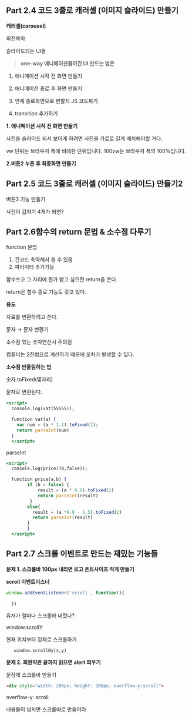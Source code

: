 ## Part 2.4 **코드 3줄로 캐러셀 (이미지 슬라이드) 만들기**

**캐러셀(carousel)**

회전목마

슬라이드되는 UI들

> **one-way 애니메이션들어간 UI 만드는 법은**
> 

1. 애니메이션 시작 전 화면 만들기

2. 애니메이션 종료 후 화면 만들기

3. 언제 종료화면으로 변할지 JS 코드짜기

4. transition 추가하기

**1. 애니메이션 시작 전 화면 만들기**

사진을 슬라이드 되서 보이게 하려면 사진을 가로로 길게 배치해야할 거다.

vw 단위는 브라우저 폭에 비례한 단위입니다. 100vw는 브라우저 폭의 100%입니다.

**2.버튼2 누른 후 최종화면 만들기**

## Part 2.5 **코드 3줄로 캐러셀 (이미지 슬라이드) 만들기2**

버튼3 기능 만들기

사진이 갑자기 4개가 되면?

## Part 2.6**함수의 return 문법 & 소수점 다루기**

function 문법

1. 긴코드 축약해서 쓸 수 있음
2. 파라미터 추가가능

함수쓰고 그 자리에 뭔가 뱉고 싶으면 return을 쓴다.

return은 함수 종료 기능도 갖고 있다.

**용도**

자료를 변환하려고 쓴다.

문자 → 문자 변환기

소수점 있는 숫자연산시 주의점

컴퓨터는 2진법으로 계산하기 떄문에 오차가 발생할 수 있다.

**소수점 반올림하는 법**

숫자.toFixed(몇자리)

문자로 변환된다.

```jsx
<script>
  console.log(vat(55555));

  function vat(a) {
    var num = (a * 1.1).toFixed(2);
    return parseInt(num)
  }
  </script> 
```

parseInt

```jsx
<script>
  console.log(price(70,false));

  function price(a,b) {
        if (b = false) {
            result = (a * 0.9).toFixed(2)
            return parseInt(result)
         }
        else{
          result = (a *0.9 - 1.5).toFixed(2)
          return parseInt(result)
        }
        }
  </script>
```

## Part 2.7 **스크롤 이벤트로 만드는 재밌는 기능들**

**문제 1. 스크롤바 100px 내리면 로고 폰트사이즈 작게 만들기**

**scroll 이벤트리스너**

```jsx
window.addEventListener('scroll', function(){
    
  })
```

유저가 얼마나 스크롤바 내렸나?

 window.scrollY

현재 위치부터 강제로 스크롤하기 

       window.scrollBy(x,y)

**문제 2. 회원약관 끝까지 읽으면 alert 띄우기**

문장에 스크롤바 만들기

```html
<div style="width: 200px; height: 100px; overflow-y:scroll">
```

overflow-y:  scroll

내용물이 넘치면 스크롤바로 만들어라
